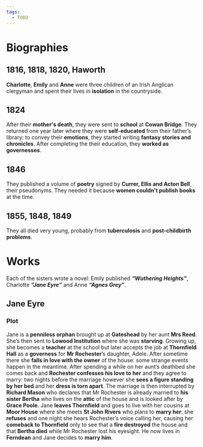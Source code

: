 ```yaml
---
tags:
  - TODO
---
```


# Biographies
## 1816, 1818, 1820, Haworth
**Charlotte**, **Emily** and **Anne** were three children of an Irish Anglican clergyman and spent their lives in **isolation** in the countryside.
## 1824
After their **mother's death**, they were sent to **school** at **Cowan Bridge**. They returned one year later where they were **self-educated** from their father’s library: to convey their **emotions**, they started writing **fantasy stories and chronicles**. After completing the their education, they **worked as governesses**.
## 1846
They published a volume of **poetry** signed by **Currer, Ellis and Acton Bell**, their pseudonyms. They needed it because **women couldn't publish books** at the time.
## 1855, 1848, 1849
They all died very young, probably from **tuberculosis** and **post-childbirth problems**.
# Works
Each of the sisters wrote a novel: Emily published ***“Wuthering Heights”***, Charlotte ***“Jane Eyre”*** and Anne ***“Agnes Grey”***.
## Jane Eyre
### Plot
Jane is a **penniless orphan** brought up at **Gateshead** by her aunt **Mrs Reed**. She’s then sent to **Lowood Institution** where she was **starving**. Growing up, she becomes a **teacher** at the school but later accepts the job at **Thornfield Hall** as a **governess** for **Mr Rochester**’s daughter, Adele. After sometime there she **falls in love with the owner** of the house: some strange events happen in the meantime. After spending a while on her aunt’s deathbed she comes back and **Rochester confesses his love to her** and they agree to marry: two nights before the marriage however she **sees a figure standing by her bed** and her **dress is torn apart**. The marriage is then interrupted by **Richard Mason** who declares that Mr Rochester is already married to **his sister Bertha** who lives on the **attic** of the house and is looked after by **Grace Poole**. Jane **leaves Thornfield** and goes to live with her cousins at **Moor House** where she meets **St John Rivers** who plans to **marry her**: she **refuses** and one night she hears Rochester’s voice calling her, causing her **comeback to Thornfield** only to see that a **fire destroyed** the house and that **Bertha died** while Mr Rochester lost his eyesight. He now lives in **Ferndean** and Jane decides to **marry him**.
